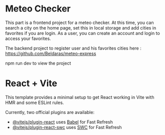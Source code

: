 # Meteo Checker

This part is a frontend project for a meteo checker.
At this time, you can search a city on the home page, set this in local storage and add cities in favorites if you are login.
As a user, you can create an account and login to access your favorites.

The backend project to register user and his favorites cities here : https://github.com/Beldaras/meteo-express

npm run dev to view the project

# React + Vite

This template provides a minimal setup to get React working in Vite with HMR and some ESLint rules.

Currently, two official plugins are available:

- [@vitejs/plugin-react](https://github.com/vitejs/vite-plugin-react/blob/main/packages/plugin-react/README.md) uses [Babel](https://babeljs.io/) for Fast Refresh
- [@vitejs/plugin-react-swc](https://github.com/vitejs/vite-plugin-react-swc) uses [SWC](https://swc.rs/) for Fast Refresh
